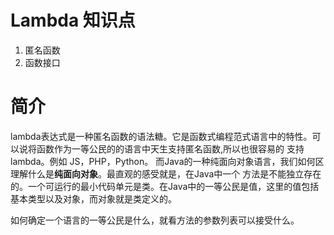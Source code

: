 # Lambda 知识点

1. 匿名函数
2. 函数接口

# 简介

lambda表达式是一种匿名函数的语法糖。它是函数式编程范式语言中的特性。可以说将函数作为一等公民的的语言中天生支持匿名函数,所以也很容易的
支持lambda。例如 JS，PHP，Python。 而Java的一种纯面向对象语言，我们如何区理解什么是**纯面向对象**。最直观的感受就是，在Java中一个
方法是不能独立存在的。一个可运行的最小代码单元是类。在Java中的一等公民是值，这里的值包括基本类型以及对象，而对象就是类定义的。

如何确定一个语言的一等公民是什么，就看方法的参数列表可以接受什么。